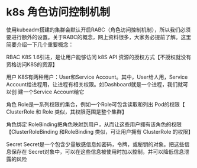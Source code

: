 # k8s 角色访问控制机制


使用kubeadm搭建的集群会默认开启RABC（角色访问控制机制），所以我们必须要进行额外的设置。关于RABC的概念，网上资料很多，大家务必提前了解。这里简要介绍一下几个重要概念：

RBAC
K8S 1.6引进，是让用户能够访问 k8S API 资源的授权方式【不授权就没有资格访问K8S的资源】

用户
K8S有两种用户：User和Service Account。其中，User给人用，Service Account给进程用，让进程有相关权限。如Dashboard就是一个进程，我们就可以创
建一个Service Account给它

角色
Role是一系列权限的集合，例如一个Role可包含读取和列出 Pod的权限【 ClusterRole 和 Role 类似，其权限范围是整个集群】

角色绑定
RoleBinding把角色映射到用户，从而让这些用户拥有该角色的权限【ClusterRoleBinding 和RoleBinding 类似，可让用户拥有 ClusterRole 的权限】

Secret
Secret是一个包含少量敏感信息如密码，令牌，或秘钥的对象。把这些信息保存在 Secret对象中，可以在这些信息被使用时加以控制，并可以降低信息泄露的风险

